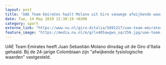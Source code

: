 ```yaml
---
layout: post
title: "UAE Team Emirates haalt Molano uit Giro vanwege afwijkende waarden"
date: Tue, 14 May 2019 12:30:19 +0200
category: sport
externe_link: "https://www.nu.nl/giro-ditalia/5891217/uae-team-emirates-haalt-molano-uit-giro-vanwege-afwijkende-waarden.html"
feature_image: "https://media.nu.nl/m/grlx405awgws_sqr256.jpg/uae-team-emirates-haalt-molano-uit-giro-vanwege-afwijkende-waarden.jpg"
---
```


UAE Team Emirates heeft Juan Sebastián Molano dinsdag uit de Giro d'Italia gehaald. Bij de 24-jarige Colombiaan zijn "afwijkende fysiologische waarden" vastgesteld.
